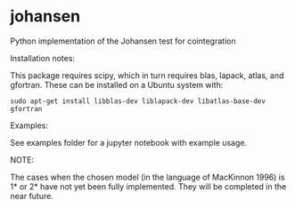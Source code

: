 # johansen
Python implementation of the Johansen test for cointegration

Installation notes:

This package requires scipy, which in turn  requires blas, lapack, atlas, and
gfortran. These can be installed on a Ubuntu system with:

    sudo apt-get install libblas-dev liblapack-dev libatlas-base-dev gfortran

Examples:

See examples folder for a jupyter notebook with example usage.

NOTE:

The cases when the chosen model (in the language of MacKinnon 1996) is 1\* or 2\* have not yet been fully implemented. They will be completed in the near future.
